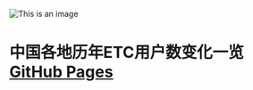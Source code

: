 ![This is an image](https://myoctocat.com/assets/images/base-octocat.svg)
# 中国各地历年ETC用户数变化一览 [GitHub Pages](https://pages.github.com/)
